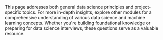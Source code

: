 This page addresses both general data science principles and project-specific topics. For more in-depth insights, 
explore other modules for a comprehensive understanding of various data science and machine learning concepts.
Whether you're building foundational knowledge or preparing for data science interviews, these questions serve as a valuable resource. 
